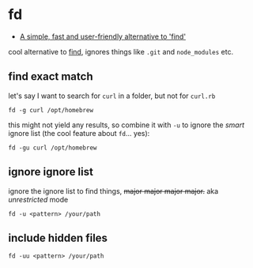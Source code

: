 # fd

- [A simple, fast and user-friendly alternative to 'find'](https://github.com/sharkdp/fd)

cool alternative to [find](/man/find.md), ignores things like `.git` and `node_modules` etc.

## find exact match

let's say I want to search for `curl` in a folder, but not for `curl.rb`

```
fd -g curl /opt/homebrew
```

this might not yield any results, so combine it with `-u` to ignore the *smart* ignore list (the cool feature about `fd`... yes):

```
fd -gu curl /opt/homebrew
```

## ignore ignore list

ignore the ignore list to find things, ~~major major major major.~~ aka *unrestricted* mode

```
fd -u <pattern> /your/path
```

## include hidden files

```
fd -uu <pattern> /your/path
```
